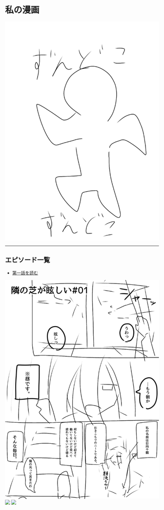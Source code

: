 # 私の漫画

<img src="https://raw.githubusercontent.com/suzuki-35/test/refs/heads/main/%E7%84%A1%E9%A1%8C85_20250531102709.jpg?token=GHSAT0AAAAAADE2JICVKKUPTK43KFEU4W722B2PHWQ" alt="トップ絵" width="600">

---

## エピソード一覧

- [第一話を読む](ep1.md)

<img src="https://raw.githubusercontent.com/suzuki-35/test/refs/heads/main/%E7%84%A1%E9%A1%8C85_20250528163618.jpg?token=GHSAT0AAAAAADE2JICVTMHOCHEKR53UMEVG2B2PWAQ" width="600">
<img src="ep1_02.jpg" width="600">
<img src="ep1_03.jpg" width="600">
